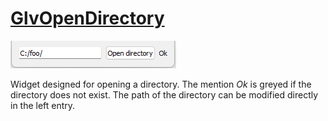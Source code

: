 # [GlvOpenDirectory](/src/src_glove/GlvOpenDirectory.h)

![sample009-1](../images/widgets/GlvOpenDirectory.png)

Widget designed for opening a directory. The mention *Ok* is greyed if the directory does not exist. The path of the directory can be modified directly in the left entry.

